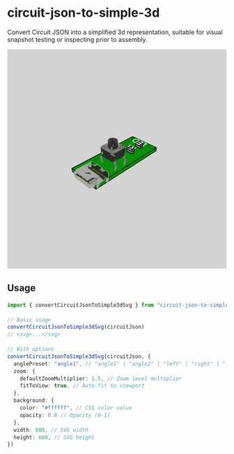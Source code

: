 # circuit-json-to-simple-3d

Convert Circuit JSON into a simplified 3d representation, suitable for visual
snapshot testing or inspecting prior to assembly.

![example 3d svg](./tests/__snapshots__/angle1.snap.svg)

## Usage

```ts
import { convertCircuitJsonToSimple3dSvg } from "circuit-json-to-simple-3d"

// Basic usage
convertCircuitJsonToSimple3dSvg(circuitJson)
// <svg>...</svg>

// With options
convertCircuitJsonToSimple3dSvg(circuitJson, {
  anglePreset: "angle1", // "angle1" | "angle2" | "left" | "right" | "left-raised" | "right-raised"
  zoom: {
    defaultZoomMultiplier: 1.5, // Zoom level multiplier
    fitToView: true, // Auto-fit to viewport
  },
  background: {
    color: "#ffffff", // CSS color value
    opacity: 0.8 // Opacity (0-1)
  },
  width: 800, // SVG width
  height: 600, // SVG height
})
```